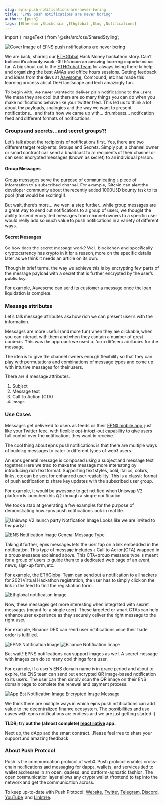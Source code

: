 ```yaml
---
slug: epns-push-notifications-are-never-boring
title: 'EPNS push notifications are never boring'
authors: [push]
tags: [Ethereum ,Blockchain ,Ethglobal ,Blog ,Notifications]
---
```

import { ImageText } from '@site/src/css/SharedStyling';

![Cover Image of EPNS push notifications are never boring](./cover-image.webp)

We are back, sharing our [ETHGlobal](https://medium.com/u/3d1733b8e86a?source=post_page-----f5f5a1a2c477--------------------------------) Hack Money hackathon story. Can’t believe it’s already week -3!! It’s been an amazing learning experience so far. A big shout out to the [ETHGlobal Team](https://medium.com/u/8687f4bcbbed?source=post_page-----f5f5a1a2c477--------------------------------) for always being there to help and organizing the best AMAs and office hours sessions. Getting feedback and ideas from the devs at [Aavesome](https://medium.com/u/13bfa9f22920?source=post_page-----f5f5a1a2c477--------------------------------), Compound, etc has made this learning process about DeFi landscape and tech amazingly fun.

<!--truncate-->

To begin with, we never wanted to deliver plain notifications to the users. We mean they are cool but there are so many things you can do when you make notifications behave like your twitter feed. This led us to think a lot about the payloads, analogies and the way we want to present notifications… and that’s how we came up with… drumbeats… notification feed and different formats of notifications.

### Groups and secrets…and secret groups?!
Let’s talk about the recipients of notifications first. Yes, there are two different target recipients: Groups and Secrets. Simply put, a channel owner or smart contract can send a broadcast to all recipients of their channel or can send encrypted messages (known as secret) to an individual person.

#### Group Messages

Group messages serve the purpose of communicating a piece of information to a subscribed channel. For example, Gitcoin can alert the developer community about the recently added 1000USD bounty task to its pool (that would be exciting!!).

But wait, there’s more… we went a step further…while group messages are a great way to send out notifications to a group of users, we thought the ability to send encrypted messages from channel owners to a specific user would really add so much value to push notifications in a variety of different ways.

#### Secret Messages

So how does the secret message work? Well, blockchain and specifically cryptocurrency has crypto in it for a reason, more on the specific details later as we think it needs an article on its own.

Though in brief terms, the way we achieve this is by encrypting few parts of the message payload with a secret that is further encrypted by the user’s public key.

For example, Aavesome can send its customer a message once the loan liquidation is complete.

### Message attributes
Let’s talk message attributes aka how rich we can present user’s with the information.

Messages are more useful (and more fun) when they are clickable, when you can interact with them and when they contain a number of great contexts. This was the approach we used to form different attributes for the message.

The idea is to give the channel owners enough flexibility so that they can play with permutations and combinations of message types and come up with intuitive messages for their users.

There are 4 message attributes.

1. Subject
2. Message text
3. Call To Action (CTA)
4. Image

### Use Cases
Messages get delivered to users as feeds on their [EPNS mobile app](https://medium.com/@epnsdapp/hello-world-buidling-a-working-epns-mobile-app-e9dcb8f5ed66), just like your Twitter feed, with flexible opt-in/opt-out capability to give users full control over the notifications they want to receive.

The cool thing about epns push notifications is that there are multiple ways of building messages to cater to different types of web3 users.

An epns general message is composed using a subject and message text together. Here we tried to make the message more interesting by introducing rich text format. Supporting text styles, bold, italics, colors, links, etc can be sent for enhanced user readability. This is a classic format of push notification to share key updates with the subscribed user group.

For example, it would be awesome to get notified when Uniswap V2 platform is launched this Q2 through a simple notification.

We took a stab at generating a few examples for the purpose of demonstrating how epns push notifications look in real life.

![Uniswap V2 launch party Notification Image](./image-1.webp)
<ImageText>Looks like we are invited to the party!!</ImageText>

![ENS Notification Image](./image-2.webp)
<ImageText>General Message Type</ImageText>

Taking it further, epns messages lets the user tap on a link embedded in the notification. This type of message includes a Call to Action(CTA) wrapped in a group message explained above. This CTA+group message type is meant for a group of users to guide them to a dedicated web page of an event, news, sign-up form, etc.

For example, the [ETHGlobal Team](https://medium.com/u/8687f4bcbbed?source=post_page-----f5f5a1a2c477--------------------------------) can send out a notification to all hackers for 2021 Virtual Hackathon registration, the user has to simply click on the link in the feed to find the registration form.

![Ethglobal notification Image](./image-3.webp)

Now, these messages get more interesting when integrated with secret messages (meant for a single user). These targeted or smart CTAs can help enhance user experience as they securely deliver the right message to the right user.

For example, Binance DEX can send user notifications once their trade order is fulfilled.

![EPNS Notification Image](./image-4.webp)
![Binance Notification Image](./image-5.webp)

But wait!! EPNS notifications can support images as well. A secret message with images can do so many cool things for a user.

For example, if a user's ENS domain name is in grace period and about to expire, the ENS team can send out encrypted QR image-based notification to its users. The user can then simply scan the QR image on their ENS domain page to complete the renewal and payment process.

![App Bot Notification Image](./image-6.webp)
<ImageText>
Encrypted Image Message
</ImageText>

We think there are multiple ways in which epns push notifications can add value to the decentralized finance ecosystem. The possibilities and use cases with epns notifications are endless and we are just getting started :)

<b>TLDR; try out the (almost complete) <a href='https://github.com/ethereum-push-notification-system/epns-mobile-app'>react native</a> app.</b>

Next up, the dApp and the smart contract…Please feel free to share your support and amazing feedback.

### About Push Protocol

Push is the communication protocol of web3. Push protocol enables cross-chain notifications and messaging for dapps, wallets, and services tied to wallet addresses in an open, gasless, and platform-agnostic fashion. The open communication layer allows any crypto wallet /frontend to tap into the network and get the communication across.

To keep up-to-date with Push Protocol: [Website](https://push.org/), [Twitter](https://twitter.com/pushprotocol), [Telegram](https://t.me/epnsproject), [Discord](https://discord.gg/pushprotocol), [YouTube](https://www.youtube.com/c/EthereumPushNotificationService), and [Linktree](https://linktr.ee/pushprotocol).
